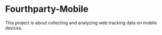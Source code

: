 Fourthparty-Mobile
==================

This project is about collecting and analyzing web tracking data on mobile devices.
